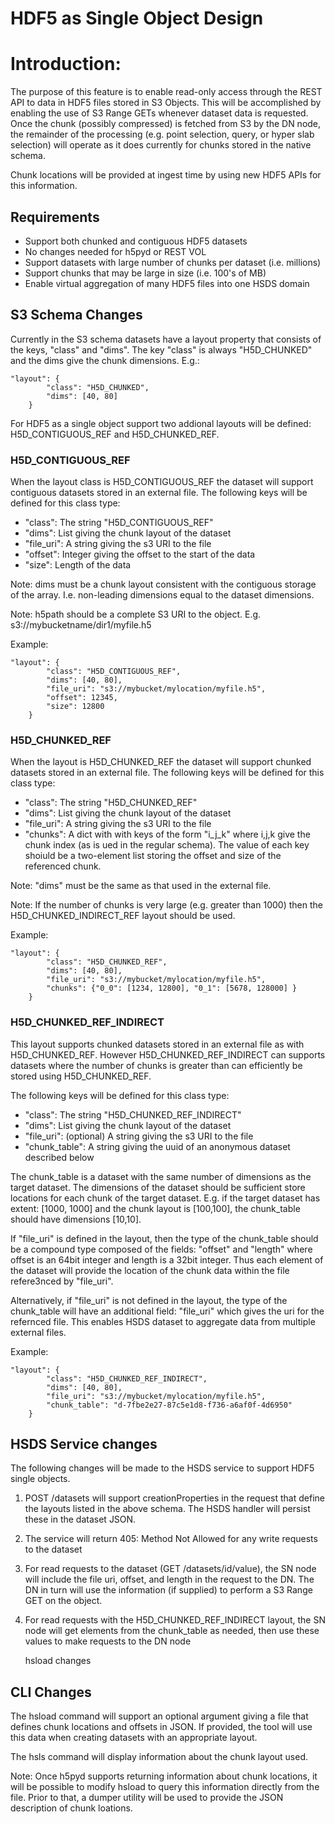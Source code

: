 # HDF5 as Single Object Design



# Introduction:

The purpose of this feature is to enable read-only access through the REST API to data in HDF5 files stored in S3 Objects.  This will be accomplished by enabling the use of S3 Range GETs whenever dataset data is requested.  Once the chunk (possibly compressed) is fetched from S3 by the DN node, the remainder of the processing (e.g. point selection, query, or hyper slab selection) will operate as it does currently for chunks stored in the native schema.

Chunk locations will be provided at ingest time by using new HDF5 APIs for this information.



## Requirements

- Support both chunked and contiguous HDF5 datasets
- No changes needed for h5pyd or REST VOL 
- Support datasets with large number of chunks per dataset (i.e. millions)
- Support chunks that may be large in size (i.e. 100's of MB)
- Enable virtual aggregation of many HDF5 files into one HSDS domain



## S3 Schema Changes

Currently in the S3 schema datasets have a layout property that consists of the keys, "class" and "dims".   The key "class" is always "H5D_CHUNKED" and the dims give the chunk dimensions.  E.g.:

```
"layout": {
        "class": "H5D_CHUNKED", 
        "dims": [40, 80]
    }
```



For HDF5 as a single object support two addional layouts will be defined: H5D_CONTIGUOUS_REF and H5D_CHUNKED_REF.

### H5D_CONTIGUOUS_REF

When the layout class is H5D_CONTIGUOUS_REF the dataset will support contiguous datasets stored in an external file.   The following keys will be defined for this class type:

- "class": The string "H5D_CONTIGUOUS_REF"
- "dims": List giving the chunk layout of the dataset
- "file_uri": A string giving the s3 URI to the file 
- "offset": Integer giving the offset to the start of the data
- "size": Length of the data



Note: dims must be a chunk layout consistent with the contiguous storage of the array.  I.e. non-leading dimensions equal to the dataset dimensions.

Note: h5path should be a complete S3 URI to the object.  E.g. s3://mybucketname/dir1/myfile.h5

Example:

```
"layout": {
        "class": "H5D_CONTIGUOUS_REF", 
        "dims": [40, 80],
        "file_uri": "s3://mybucket/mylocation/myfile.h5",
        "offset": 12345,
        "size": 12800
    }
```



### H5D_CHUNKED_REF

When the layout is H5D_CHUNKED_REF the dataset will support chunked datasets stored in an external file.  The following keys will be defined for this class type:

- "class": The string "H5D_CHUNKED_REF"
- "dims": List giving the chunk layout of the dataset
- "file_uri": A string giving the s3 URI to the file 
- "chunks": A dict with with keys of the form "i_j_k" where i,j,k give the chunk index (as is ued in the regular schema).  The value of each key shoiuld be a two-element list storing the offset and size of the referenced chunk.  



Note: "dims" must be the same as that used in the external file.

Note: If the number of chunks is very large (e.g. greater than 1000) then the H5D_CHUNKED_INDIRECT_REF layout should be used.



Example:

```
"layout": {
        "class": "H5D_CHUNKED_REF", 
        "dims": [40, 80],
        "file_uri": "s3://mybucket/mylocation/myfile.h5",
        "chunks": {"0_0": [1234, 12800], "0_1": [5678, 128000] }
    }
```



### H5D_CHUNKED_REF_INDIRECT

This layout supports chunked datasets stored in an external file as with H5D_CHUNKED_REF. However H5D_CHUNKED_REF_INDIRECT can supports datasets where the number of chunks is greater than can efficiently be stored using H5D_CHUNKED_REF.  

The following keys will be defined for this class type:

- "class": The string "H5D_CHUNKED_REF_INDIRECT"
- "dims": List giving the chunk layout of the dataset
- "file_uri":  (optional) A string giving the s3 URI to the file
- "chunk_table": A string giving the uuid of an anonymous dataset described below



The chunk_table is a dataset with the same number of dimensions as the target dataset.  The dimensions of the dataset should be sufficient store locations for each chunk of the target dataset.  E.g. if the target dataset has extent: [1000, 1000] and the chunk layout is [100,100], the chunk_table should have dimensions [10,10].

If "file_uri" is defined in the layout, then the type of the chunk_table should be a compound type composed of the fields: "offset" and "length" where offset is an 64bit integer and length is a 32bit integer.  Thus each element of the dataset will provide the location of the chunk data within the file refere3nced by "file_uri".

Alternatively, if "file_uri" is not defined in the layout, the type of the chunk_table will have an additional field: "file_uri" which gives the uri for the refernced file.  This enables HSDS dataset to aggregate data from multiple external files.

Example:

```
"layout": {
        "class": "H5D_CHUNKED_REF_INDIRECT", 
        "dims": [40, 80],
        "file_uri": "s3://mybucket/mylocation/myfile.h5",
        "chunk_table": "d-7fbe2e27-87c5e1d8-f736-a6af0f-4d6950"
    }
```



## HSDS Service changes

The following changes will be made to the HSDS service to support HDF5 single objects.

1. POST /datasets will support creationProperties in the request that define the layouts listed in the above schema.  The HSDS handler will persist these in the dataset JSON.

2. The service will return 405: Method Not Allowed for any write requests to the dataset

3. For read requests to the dataset (GET /datasets/id/value), the SN node will include the file uri, offset, and length in the request to the DN.  The DN in turn will use the information (if supplied) to perform a S3 Range GET on the object.

4. For read requests with the H5D_CHUNKED_REF_INDIRECT layout, the SN node will get elements from the chunk_table as needed, then use these values to make requests to the DN node

   hsload changes  

   



## CLI Changes

The hsload command will support an optional argument giving a file that defines chunk locations and offsets in JSON.  If provided, the tool will use this data when creating datasets with an appropriate layout.

The hsls command will display information about the chunk layout used.

Note: Once h5pyd supports returning information about chunk locations, it will be possible to modify hsload to query this information directly from the file.  Prior to that, a dumper utility will be used to provide the JSON description of chunk loations.